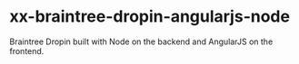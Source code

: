 # xx-braintree-dropin-angularjs-node
Braintree Dropin built with Node on the backend and AngularJS on the frontend.
